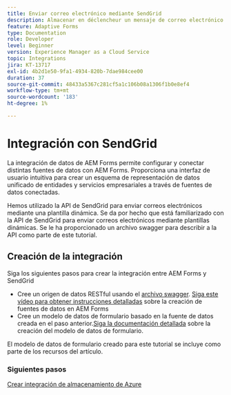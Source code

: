 ```yaml
---
title: Enviar correo electrónico mediante SendGrid
description: Almacenar en déclencheur un mensaje de correo electrónico con un vínculo al formulario guardado
feature: Adaptive Forms
type: Documentation
role: Developer
level: Beginner
version: Experience Manager as a Cloud Service
topic: Integrations
jira: KT-13717
exl-id: 4b2d1e50-9fa1-4934-820b-7dae984cee00
duration: 37
source-git-commit: 48433a5367c281cf5a1c106b08a1306f1b0e8ef4
workflow-type: tm+mt
source-wordcount: '183'
ht-degree: 1%

---
```


# Integración con SendGrid

La integración de datos de AEM Forms permite configurar y conectar distintas fuentes de datos con AEM Forms. Proporciona una interfaz de usuario intuitiva para crear un esquema de representación de datos unificado de entidades y servicios empresariales a través de fuentes de datos conectadas.

Hemos utilizado la API de SendGrid para enviar correos electrónicos mediante una plantilla dinámica. Se da por hecho que está familiarizado con la API de SendGrid para enviar correos electrónicos mediante plantillas dinámicas. Se le ha proporcionado un archivo swagger para describir a la API como parte de este tutorial.

## Creación de la integración

Siga los siguientes pasos para crear la integración entre AEM Forms y SendGrid

* Cree un origen de datos RESTful usando el [archivo swagger](./assets/SendGridWithDynamicTemplate.yaml). [Siga este vídeo para obtener instrucciones detalladas](https://experienceleague.adobe.com/docs/experience-manager-learn/forms/ic-web-channel-tutorial/parttwo.html) sobre la creación de fuentes de datos en AEM Forms
* Cree un modelo de datos de formulario basado en la fuente de datos creada en el paso anterior.[Siga la documentación detallada](https://experienceleague.adobe.com/docs/experience-manager-cloud-service/content/forms/integrate/use-form-data-model/create-form-data-models.html) sobre la creación del modelo de datos de formulario.

El modelo de datos de formulario creado para este tutorial se incluye como parte de los recursos del artículo.

### Siguientes pasos

[Crear integración de almacenamiento de Azure](./create-fdm.md)
